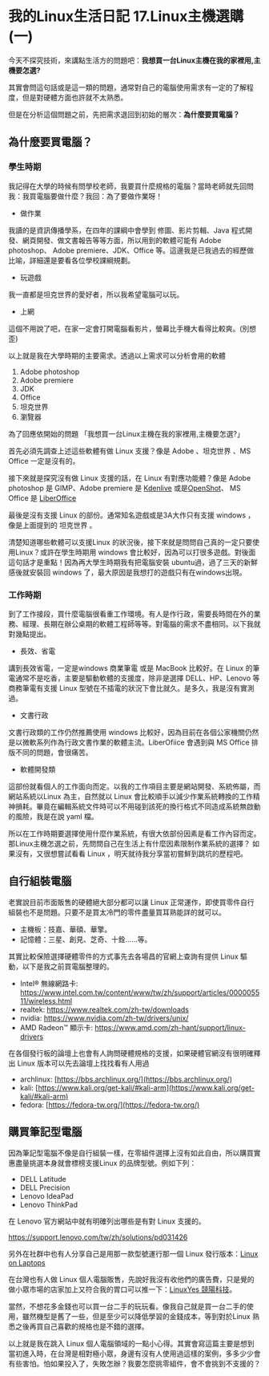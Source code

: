 # 我的Linux生活日記 17.Linux主機選購(一)

今天不探究技術，來講點生活方的問題吧：**我想買一台Linux主機在我的家裡用,主機要怎選?**

其實會問這句話或是這一類的問題，通常對自己的電腦使用需求有一定的了解程度，但是對硬體方面也許就不太熟悉。

但是在分析這個問題之前，先把需求退回到初始的層次：**為什麼要買電腦？**

## 為什麼要買電腦？

### 學生時期

我記得在大學的時候有問學校老師，我要買什麼規格的電腦？當時老師就先回問我：我買電腦要做什麼？我回：為了要做作業呀！

* 做作業

我讀的是資訊傳播學系，在四年的課綱中會學到 修圖、影片剪輯、Java 程式開發、網頁開發、做文書報告等等方面，所以用到的軟體可能有 Adobe photoshop、 Adobe premiere、JDK、Office 等。這邊我是已我過去的經歷做比喻，詳細還是要看各位學校課綱規劃。

* 玩遊戲

我一直都是坦克世界的愛好者，所以我希望電腦可以玩。

* 上網

這個不用說了吧，在家一定會打開電腦看影片，螢幕比手機大看得比較爽。(別想歪)

以上就是我在大學時期的主要需求。透過以上需求可以分析會用的軟體

1. Adobe photoshop
2. Adobe premiere
3. JDK
4. Office
5. 坦克世界
6. 瀏覽器

為了回應依開始的問題 「我想買一台Linux主機在我的家裡用,主機要怎選?」

首先必須先調查上述這些軟體有做 Linux 支援？像是 Adobe 、坦克世界 、MS Office 一定是沒有的。

接下來就是探究沒有做 Linux 支援的話，在 Linux 有對應功能體？像是 Adobe photoshop 是 GIMP、Adobe premiere 是 [Kdenlive](https://kdenlive.org/zh/) 或是[OpenShot](https://www.openshot.org/zh-hant/)、 MS Office 是 [LiberOffice](https://zh-tw.libreoffice.org/)

最後是沒有支援 Linux 的部份。通常知名遊戲或是3A大作只有支援 windows ，像是上面提到的 坦克世界 。

清楚知道哪些軟體可以支援Linux 的狀況後，接下來就是問問自己真的一定只要使用Linux？或許在學生時期用 windows 會比較好，因為可以打很多遊戲。對後面這句話才是重點！因為再大學生時期我有把電腦安裝 ubuntu過，過了三天的新鮮感後就安裝回 windows 了，最大原因是我想打的遊戲只有在windows出現。

### 工作時期

到了工作接段，買什麼電腦很看重工作環境。有人是作行政，需要長時間在外的業務、經理、長期在辦公桌期的軟體工程師等等。對電腦的需求不盡相同。以下我就對幾點提出。

* 長效、省電

講到長效省電，一定是windows 商業筆電 或是 MacBook 比較好。在 Linux 的筆電通常不是吃香，主要是驅動軟體的支援度，除非是選擇 DELL、HP、Lenovo 等商務筆電有支援 Linux 型號在不插電的狀況下會比就久。是多久，我是沒有實測過。

* 文書行政

文書行政類的工作仍然推薦使用 windows 比較好，因為目前在各個公家機關仍然是以微軟系列作為行政文書作業的軟體主流。LiberOfiice 會遇到與 MS Office 排版不同的問題，會很痛苦。

* 軟體開發類

這部份就看個人的工作面向而定。以我的工作項目主要是網站開發、系統佈屬，而網站系統以Linux 為主，自然就以 Linux 會比較順手以減少作業系統轉換的工作精神損耗。畢竟在編輯系統文件時可以不用碰到該死的換行格式不同造成系統無啟動的風險，我是在說 yaml 檔。

所以在工作時期要選擇使用什麼作業系統，有很大依部份因素是看工作內容而定。那Linux主機怎選之前，先問問自己在生活上有什麼因素限制作業系統的選擇？ 如果沒有，又很想嘗試看看 Linux ，明天就待我分享當初嘗鮮到跳坑的歷程吧。

## 自行組裝電腦

老實說目前市面販售的硬體絕大部分都可以讓 Linux 正常運作，即使買零件自行組裝也不是問題。只要不是買太冷門的零件盡量買耳熟能詳的就可以。

* 主機板：技嘉、華碩、華擎。
* 記憶體：三星、創見、芝奇、十銓......等。

其實比較保險選擇硬體零件的方式事先去各場昌的官網上查詢有提供 Linux 驅動，以下是我之前買電腦整理的。

* Intel® 無線網路卡: https://www.intel.com.tw/content/www/tw/zh/support/articles/000005511/wireless.html
* realtek: https://www.realtek.com/zh-tw/downloads
* nvidia: https://www.nvidia.com/zh-tw/drivers/unix/
* AMD Radeon™ 顯示卡: https://www.amd.com/zh-hant/support/linux-drivers

在各個發行板的論壇上也會有人詢問硬體規格的支援，如果硬體官網沒有很明確釋出 Linux 版本可以先去論壇上找找看有人用過

* archlinux: [https://bbs.archlinux.org/](https://bbs.archlinux.org/)
* kali: [https://www.kali.org/get-kali/#kali-arm](https://www.kali.org/get-kali/#kali-arm)
* fedora: [https://fedora-tw.org/](https://fedora-tw.org/)

## 購買筆記型電腦

因為筆記型電腦不像是自行組裝一樣，在零組件選擇上沒有如此自由，所以購買實惠盡量挑選本身就會標榜支援Linux 的品牌型號。例如下列：

* DELL Latitude
* DELL Precision
* Lenovo IdeaPad
* Lenovo ThinkPad

在 Lenovo 官方網站中就有明確列出哪些是有對 Linux 支援的。

https://support.lenovo.com/tw/zh/solutions/pd031426

另外在社群中也有人分享自己是用那一款型號運行那一個 Linux 發行版本：[Linux on Laptops](https://linux-laptop.net/)

在台灣也有人做 Linux 個人電腦販售，先說好我沒有收他們的廣告費，只是覺的做小眾市場的店家加上又符合我的胃口可以推一下：[LinuxYes 競陽科技](https://www.linuxyes.com/)。

當然，不想花多金錢也可以買一台二手的玩玩看。像我自己就是買一台二手的使用，雖然機型是舊了一些，但是至少可以降低學習的金錢成本，等到對於Linux 熟悉之後再買自己喜歡的規格也是不錯的選擇。

以上就是我在跳入 Linux 個人電腦領域的一點小心得。其實會寫這篇主要是想到當初進入時，在台灣是相對極小眾，身邊有沒有人使用過這樣的案例，多多少少會有些害怕。怕如果投入了，失敗怎辦？我要怎麼挑零組件，會不會挑到不支援的？
